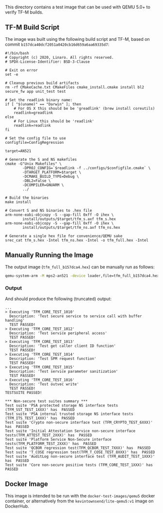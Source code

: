 This directory contains a test image that can be used with QEMU 5.0+ to
verify TF-M builds.

## TF-M Build Script

The image was built using the following build script and TF-M, based on
commit `b157dca40dcf2051a0420cb16d659a6aa69335d7`:

```
#!/bin/bash
# Copyright (c) 2020, Linaro. All rights reserved.
# SPDX-License-Identifier: BSD-3-Clause

# Exit on error
set -e

# Cleanup previous build artifacts
rm -rf CMakeCache.txt CMakeFiles cmake_install.cmake install bl2 secure_fw app unit_test test

# Set the readlink binary name:
if [ "$(uname)" == "Darwin" ]; then
    # For OS X this should be be 'greadlink' (brew install coreutils)
    readlink=greadlink
else
    # For Linux this should be 'readlink'
    readlink=readlink
fi

# Set the config file to use
configfile=ConfigRegression

target=AN521

# Generate the S and NS makefiles
cmake -G"Unix Makefiles" \
        -DPROJ_CONFIG=`$readlink -f ../configs/$configfile.cmake` \
        -DTARGET_PLATFORM=$target \
        -DCMAKE_BUILD_TYPE=Debug \
        -DBL2=False \
        -DCOMPILER=GNUARM \
        ../

# Build the binaries
make install

# Convert S and NS binaries to .hex file
arm-none-eabi-objcopy -S --gap-fill 0xff -O ihex \
        install/outputs/$target/tfm_s.axf tfm_s.hex
arm-none-eabi-objcopy -S --gap-fill 0xff -O ihex \
        install/outputs/$target/tfm_ns.axf tfm_ns.hex

# Generate a single hex file for convenience/QEMU sake
srec_cat tfm_s.hex -Intel tfm_ns.hex -Intel -o tfm_full.hex -Intel
```

## Manually Running the Image

The output image (`tfm_full_b157dca4.hex`) can be manually run as follows:

```bash
qemu-system-arm -M mps2-an521 -device loader,file=tfm_full_b157dca4.hex -serial stdio
```

### Output

And should produce the following (truncated) output:

```
...
> Executing 'TFM_CORE_TEST_1010'
  Description: 'Test secure service to service call with buffer handling'
  TEST PASSED!
> Executing 'TFM_CORE_TEST_1012'
  Description: 'Test service peripheral access'
  TEST PASSED!
> Executing 'TFM_CORE_TEST_1013'
  Description: 'Test get caller client ID function'
  TEST PASSED!
> Executing 'TFM_CORE_TEST_1014'
  Description: 'Test SPM request function'
  TEST PASSED!
> Executing 'TFM_CORE_TEST_1015'
  Description: 'Test service parameter sanitization'
  TEST PASSED!
> Executing 'TFM_CORE_TEST_1016'
  Description: 'Test outvec write'
  TEST PASSED!
TESTSUITE PASSED!

*** Non-secure test suites summary ***
Test suite 'PSA protected storage NS interface tests (TFM_SST_TEST_1XXX)' has  PASSED
Test suite 'PSA internal trusted storage NS interface tests (TFM_ITS_TEST_1XXX)' has  PASSED
Test suite 'Crypto non-secure interface test (TFM_CRYPTO_TEST_6XXX)' has  PASSED
Test suite 'Initial Attestation Service non-secure interface tests(TFM_ATTEST_TEST_2XXX)' has  PASSED
Test suite 'Platform Service Non-Secure interface tests(TFM_PLATFORM_TEST_2XXX)' has  PASSED
Test suite 'QCBOR regression test(TFM_QCBOR_TEST_7XXX)' has  PASSED
Test suite 'T_COSE regression test(TFM_T_COSE_TEST_8XXX)' has  PASSED
Test suite 'AuditLog non-secure interface test (TFM_AUDIT_TEST_1XXX)' has  PASSED
Test suite 'Core non-secure positive tests (TFM_CORE_TEST_1XXX)' has  PASSED
```

## Docker Image

This image is intended to be run with the `docker-test-images/qemu5` docker
container, or alternatively from the `kevintownsend/lite-qemu5:v1` image on
DockerHub.
